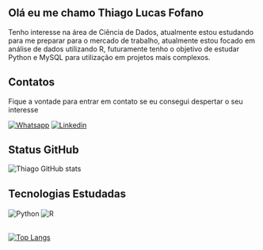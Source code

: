 ## Olá eu me chamo Thiago Lucas Fofano

Tenho interesse na área de Ciência de Dados, atualmente estou estudando para me preparar para o mercado de trabalho, atualmente estou focado em análise de dados utilizando R, futuramente tenho o objetivo de estudar Python e MySQL para utilização em projetos mais complexos.

## Contatos
Fique a vontade para entrar em contato se eu consegui despertar o seu interesse

[![Whatsapp](https://img.shields.io/badge/WhatsApp-25D366?style=for-the-badge&logo=whatsapp&logoColor=white)](https://wa.me/message/MZCQB3NDX7NJF1)
[![Linkedin](https://img.shields.io/badge/LinkedIn-0077B5?style=for-the-badge&logo=linkedin&logoColor=white)](https://www.linkedin.com/in/thiago-lucas-fofano-b78528202/)

## Status GitHub
![Thiago GitHub stats](https://github-readme-stats.vercel.app/api?username=devv-thiago&show_icons=true&theme=radical)

## Tecnologias Estudadas
<div style = "display: inline_block">
    <img align = "center" alt = "Python" src = "https://img.shields.io/badge/Python-3776AB?style=for-the-badge&logo=python&logoColor=white">
    <img align = "center" alt = "R" src = "https://img.shields.io/badge/R-276DC3?style=for-the-badge&logo=r&logoColor=white">
    <img align = "center" alt = "" src = "https://img.shields.io/badge/MySQL-00000F?style=for-the-badge&logo=mysql&logoColor=white">
</div>
<br/>

[![Top Langs](https://github-readme-stats.vercel.app/api/top-langs/?username=devv-thiago)](https://github.com/devv-thiago/github-readme-stats)
